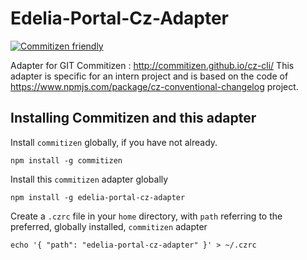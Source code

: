 # Edelia-Portal-Cz-Adapter
[![Commitizen friendly](https://img.shields.io/badge/commitizen-friendly-brightgreen.svg)](http://commitizen.github.io/cz-cli/)

Adapter for GIT Commitizen : http://commitizen.github.io/cz-cli/
This adapter is specific for an intern project and is based on the code of https://www.npmjs.com/package/cz-conventional-changelog project.

## Installing Commitizen and this adapter

Install `commitizen` globally, if you have not already.

```
npm install -g commitizen
```

Install this `commitizen` adapter globally

```
npm install -g edelia-portal-cz-adapter
```

Create a `.czrc` file in your `home` directory, with `path` referring to the preferred, globally installed, `commitizen` adapter

```
echo '{ "path": "edelia-portal-cz-adapter" }' > ~/.czrc
```

